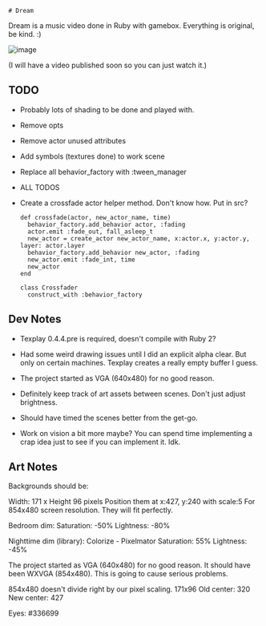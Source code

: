     # Dream

Dream is a music video done in Ruby with gamebox.  Everything is original, be kind.  :)

![image](https://raw.githubusercontent.com/squarism/dream/images/images/dream_02.png)

(I will have a video published soon so you can just watch it.)

## TODO

- Probably lots of shading to be done and played with.

- Remove opts

- Remove actor unused attributes

- Add symbols (textures done) to work scene

- Replace all behavior_factory with :tween_manager

- ALL TODOS

- Create a crossfade actor helper method.  Don't know how.  Put in src?


      def crossfade(actor, new_actor_name, time)
        behavior_factory.add_behavior actor, :fading
        actor.emit :fade_out, fall_asleep_t
        new_actor = create_actor new_actor_name, x:actor.x, y:actor.y, layer: actor.layer
        behavior_factory.add_behavior new_actor, :fading
        new_actor.emit :fade_int, time
        new_actor
      end

      class Crossfader
        construct_with :behavior_factory




## Dev Notes
- Texplay 0.4.4.pre is required, doesn't compile with Ruby 2?

- Had some weird drawing issues until I did an explicit alpha clear.
But only on certain machines.  Texplay creates a really empty buffer I guess.

- The project started as VGA (640x480) for no good reason.

- Definitely keep track of art assets between scenes.  Don't just adjust brightness.

- Should have timed the scenes better from the get-go.

- Work on vision a bit more maybe?  You can spend time implementing a crap idea just to see if you can implement it.  Idk.


## Art Notes

Backgrounds should be:

Width: 171 x Height 96 pixels
Position them at x:427, y:240 with scale:5
For 854x480 screen resolution.  They will fit perfectly.

Bedroom dim:
Saturation: -50%
Lightness: -80%

Nighttime dim (library):
Colorize - Pixelmator
Saturation: 55%
Lightness: -45%


The project started as VGA (640x480) for no good reason.
It should have been WXVGA (854x480).  This is going to cause
serious problems.

854x480 doesn't divide right by our pixel scaling.  171x96
Old center: 320  New center: 427

Eyes: #336699

